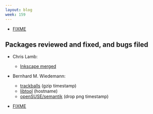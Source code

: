 ```yaml
---
layout: blog
week: 159
---
```


* [FIXME](https://github.com/rust-lang/rust/issues/50556)

Packages reviewed and fixed, and bugs filed
-------------------------------------------

  * Chris Lamb:
    * [Inkscape merged](https://gitlab.com/inkscape/inkscape/merge_requests/219)

  * Bernhard M. Wiedemann:
    * [trackballs](https://github.com/trackballs/trackballs/pull/17) (gzip timestamp)
    * [libtool](https://build.opensuse.org/request/show/605522) (hostname)
    * [openSUSE/semantik](https://build.opensuse.org/request/show/605520) (drop png timestamp)

* [FIXME](https://www.gnu.org/software/guix/blog/2018/paper-on-reproducible-bioinformatics-pipelines-with-guix/)
